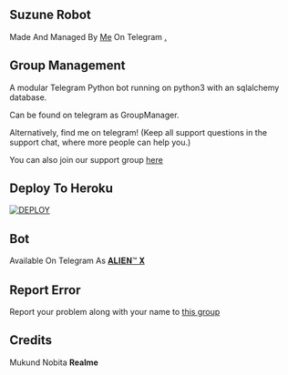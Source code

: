 ## Suzune Robot 
Made And Managed By [Me](https://t.me/LEGEND_MUKUND) On Telegram [.](https://telegra.ph/file/ac20fd29c0204df923a45.mp4)

## Group Management 

A modular Telegram Python bot running on python3 with an sqlalchemy database.

Can be found on telegram as GroupManager.

Alternatively, find me on telegram! (Keep all support questions in the support chat, where more people can help you.)

You can also join our support group [here](https://t.me/Alienxsupport)

## Deploy To Heroku
[![DEPLOY](https://www.herokucdn.com/deploy/button.svg)](https://heroku.com/deploy?template=https://github.com/mukund123456/SuzuneRobot)

## Bot
Available On Telegram As [𝐀𝐋𝐈𝐄𝐍™ 𝐗](https://t.me/ALIEN_ROBOT)

## Report Error 
Report your problem along with your name to [this group](https://t.me/Alienxsupport)

## Credits
 
 Mukund
 Nobita
 **Realme**
